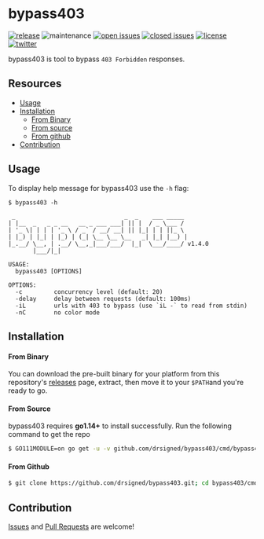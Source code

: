 # bypass403

[![release](https://img.shields.io/github/release/drsigned/bypass403?style=flat&color=0040ff)](https://github.com/drsigned/bypass403/releases) ![maintenance](https://img.shields.io/badge/maintained%3F-yes-0040ff.svg) [![open issues](https://img.shields.io/github/issues-raw/drsigned/bypass403.svg?style=flat&color=0040ff)](https://github.com/drsigned/bypass403/issues?q=is:issue+is:open) [![closed issues](https://img.shields.io/github/issues-closed-raw/drsigned/bypass403.svg?style=flat&color=0040ff)](https://github.com/drsigned/bypass403/issues?q=is:issue+is:closed) [![license](https://img.shields.io/badge/license-MIT-gray.svg?colorB=0040FF)](https://github.com/drsigned/bypass403/blob/master/LICENSE) [![twitter](https://img.shields.io/badge/twitter-@drsigned-0040ff.svg)](https://twitter.com/drsigned)

bypass403 is tool to bypass `403 Forbidden` responses.

## Resources

* [Usage](#usage)
* [Installation](#installation)
    * [From Binary](#from-binary)
    * [From source](#from-source)
    * [From github](#from-github)
* [Contribution](#contribution)

## Usage

To display help message for bypass403 use the `-h` flag:

```
$ bypass403 -h

 _                               _  _    ___ _____
| |__  _   _ _ __   __ _ ___ ___| || |  / _ \___ /
| '_ \| | | | '_ \ / _` / __/ __| || |_| | | ||_ \
| |_) | |_| | |_) | (_| \__ \__ \__   _| |_| |__) |
|_.__/ \__, | .__/ \__,_|___/___/  |_|  \___/____/ v1.4.0
       |___/|_|

USAGE:
  bypass403 [OPTIONS]

OPTIONS:
  -c         concurrency level (default: 20)
  -delay     delay between requests (default: 100ms)
  -iL        urls with 403 to bypass (use `iL -` to read from stdin)
  -nC        no color mode
```

## Installation

#### From Binary

You can download the pre-built binary for your platform from this repository's [releases](https://github.com/drsigned/bypass403/releases/) page, extract, then move it to your `$PATH`and you're ready to go.

#### From Source

bypass403 requires **go1.14+** to install successfully. Run the following command to get the repo

```bash
$ GO111MODULE=on go get -u -v github.com/drsigned/bypass403/cmd/bypass403
```

#### From Github

```bash
$ git clone https://github.com/drsigned/bypass403.git; cd bypass403/cmd/bypass403/; go build; mv bypass403 /usr/local/bin/; bypass403 -h
```

## Contribution

[Issues](https://github.com/drsigned/bypass403/issues) and [Pull Requests](https://github.com/drsigned/bypass403/pulls) are welcome!